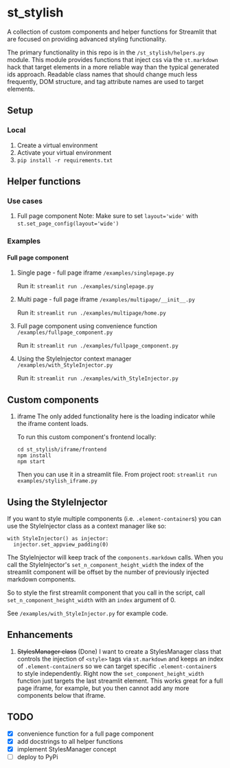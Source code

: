 # st_stylish

A collection of custom components and helper functions for Streamlit that are focused on providing advanced styling functionality.

The primary functionality in this repo is in the `/st_stylish/helpers.py` module. This module provides functions that inject css via the `st.markdown` hack that target elements in a more reliable way than the typical generated ids approach. Readable class names that should change much less frequently, DOM structure, and tag attribute names are used to target elements.

## Setup

### Local

1. Create a virtual environment
2. Activate your virtual environment
3. `pip install -r requirements.txt`

## Helper functions

### Use cases

1. Full page component
   Note: Make sure to set `layout='wide'` with `st.set_page_config(layout='wide')`

### Examples

#### Full page component

1. Single page - full page iframe `/examples/singlepage.py`

   Run it: `streamlit run ./examples/singlepage.py`

2. Multi page - full page iframe `/examples/multipage/__init__.py`

   Run it: `streamlit run ./examples/multipage/home.py`

3. Full page component using convenience function `/examples/fullpage_component.py`

   Run it: `streamlit run ./examples/fullpage_component.py`

4. Using the StyleInjector context manager `/examples/with_StyleInjector.py`

   Run it: `streamlit run ./examples/with_StyleInjector.py`

## Custom components

1. iframe
   The only added functionality here is the loading indicator while the iframe content loads.

   To run this custom component's frontend locally:

   ```
   cd st_stylish/iframe/frontend
   npm install
   npm start
   ```

   Then you can use it in a streamlit file. From project root:
   `streamlit run examples/stylish_iframe.py`

## Using the StyleInjector

If you want to style multiple components (i.e. `.element-container`s) you can use the StyleInjector class as a context manager like so:

```
with StyleInjector() as injector:
  injector.set_appview_padding(0)
```

The StyleInjector will keep track of the `components.markdown` calls. When you call the StyleInjector's `set_n_component_height_width` the index of the streamlit component will be offset by the number of previously injected markdown components.

So to style the first streamlit component that you call in the script, call `set_n_component_height_width` with an `index` argument of 0.

See `/examples/with_StyleInjector.py` for example code.

## Enhancements

1. ~~StylesManager class~~ (Done)
   I want to create a StylesManager class that controls the injection of `<style>` tags via `st.markdown` and keeps an index of `.element-container`s so we can target specific `.element-container`s to style independently. Right now the `set_component_height_width` function just targets the last streamlit element. This works great for a full page iframe, for example, but you then cannot add any more components below that iframe.

## TODO

- [x] convenience function for a full page component
- [x] add docstrings to all helper functions
- [x] implement StylesManager concept
- [ ] deploy to PyPi
